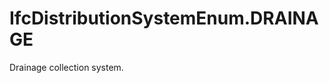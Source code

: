 IfcDistributionSystemEnum.DRAINAGE
==================================
Drainage collection system.


